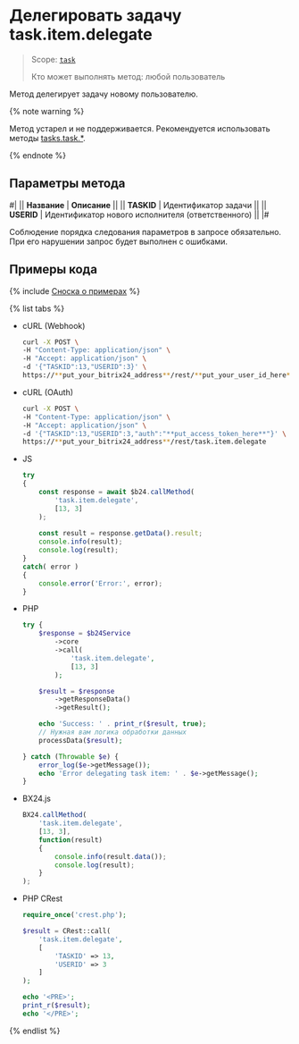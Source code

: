 # Делегировать задачу task.item.delegate

> Scope: [`task`](../../../scopes/permissions.md)
>
> Кто может выполнять метод: любой пользователь

Метод делегирует задачу новому пользователю.

{% note warning %}

Метод устарел и не поддерживается. Рекомендуется использовать методы [tasks.task.*](../../index.md).

{% endnote %}

## Параметры метода

#|
|| **Название** | **Описание** ||
|| **TASKID** | Идентификатор задачи ||
|| **USERID** | Идентификатор нового исполнителя (ответственного) ||
|#

Соблюдение порядка следования параметров в запросе обязательно. При его нарушении запрос будет выполнен с ошибками.

## Примеры кода

{% include [Сноска о примерах](../../../../_includes/examples.md) %}

{% list tabs %}

- cURL (Webhook)

    ```bash
    curl -X POST \
    -H "Content-Type: application/json" \
    -H "Accept: application/json" \
    -d '{"TASKID":13,"USERID":3}' \
    https://**put_your_bitrix24_address**/rest/**put_your_user_id_here**/**put_your_webhook_here**/task.item.delegate
    ```

- cURL (OAuth)

    ```bash
    curl -X POST \
    -H "Content-Type: application/json" \
    -H "Accept: application/json" \
    -d '{"TASKID":13,"USERID":3,"auth":"**put_access_token_here**"}' \
    https://**put_your_bitrix24_address**/rest/task.item.delegate
    ```

- JS


    ```js
    try
    {
    	const response = await $b24.callMethod(
    		'task.item.delegate',
    		[13, 3]
    	);
    	
    	const result = response.getData().result;
    	console.info(result);
    	console.log(result);
    }
    catch( error )
    {
    	console.error('Error:', error);
    }
    ```

- PHP


    ```php
    try {
        $response = $b24Service
            ->core
            ->call(
                'task.item.delegate',
                [13, 3]
            );
    
        $result = $response
            ->getResponseData()
            ->getResult();
    
        echo 'Success: ' . print_r($result, true);
        // Нужная вам логика обработки данных
        processData($result);
    
    } catch (Throwable $e) {
        error_log($e->getMessage());
        echo 'Error delegating task item: ' . $e->getMessage();
    }
    ```

- BX24.js

    ```js
    BX24.callMethod(
        'task.item.delegate',
        [13, 3],
        function(result)
        {
            console.info(result.data());
            console.log(result);
        }
    );
    ```

- PHP CRest

    ```php
    require_once('crest.php');

    $result = CRest::call(
        'task.item.delegate',
        [
            'TASKID' => 13,
            'USERID' => 3
        ]
    );

    echo '<PRE>';
    print_r($result);
    echo '</PRE>';
    ```

{% endlist %}
